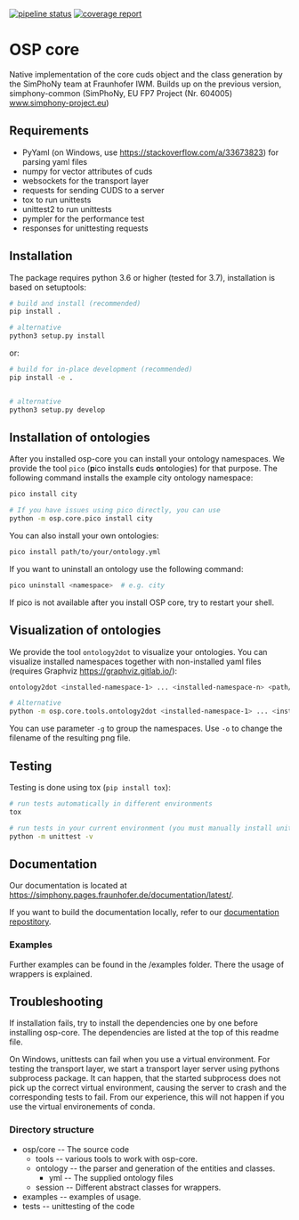 [![pipeline status](https://gitlab.cc-asp.fraunhofer.de/simphony/osp-core/badges/master/pipeline.svg)](https://gitlab.cc-asp.fraunhofer.de/simphony/osp-core/commits/master)
[![coverage report](https://gitlab.cc-asp.fraunhofer.de/simphony/osp-core/badges/master/coverage.svg)](https://gitlab.cc-asp.fraunhofer.de/simphony/osp-core/commits/master)

# OSP core

Native implementation of the core cuds object and the class generation
by the SimPhoNy team at Fraunhofer IWM. Builds up on the previous
version, simphony-common (SimPhoNy, EU FP7 Project (Nr. 604005)
www.simphony-project.eu)

## Requirements

- PyYaml (on Windows, use <https://stackoverflow.com/a/33673823>) for parsing yaml files
- numpy for vector attributes of cuds
- websockets for the transport layer
- requests for sending CUDS to a server
- tox to run unittests
- unittest2 to run unittests
- pympler for the performance test
- responses for unittesting requests

## Installation

The package requires python 3.6 or higher (tested for 3.7), installation is based on
setuptools:

```sh
# build and install (recommended)
pip install .

# alternative
python3 setup.py install
```

or:

```sh
# build for in-place development (recommended)
pip install -e .


# alternative
python3 setup.py develop
```

## Installation of ontologies

After you installed osp-core you can install your ontology namespaces. We provide the tool `pico`
(**p**ico **i**nstalls **c**uds **o**ntologies) for that purpose. The following command
installs the example city ontology namespace:

```sh
pico install city

# If you have issues using pico directly, you can use
python -m osp.core.pico install city
```

You can also install your own ontologies:

```sh
pico install path/to/your/ontology.yml
```

If you want to uninstall an ontology use the following command:

```sh
pico uninstall <namespace>  # e.g. city
```

If pico is not available after you install OSP core, try to restart your shell.

## Visualization of ontologies

We provide the tool `ontology2dot` to visualize your ontologies. You can visualize installed namespaces together with non-installed yaml files (requires Graphviz https://graphviz.gitlab.io/):

```sh
ontology2dot <installed-namespace-1> ... <installed-namespace-n> <path/to/ontology-1.yml> ... <path/to/ontology-m.yml>

# Alternative
python -m osp.core.tools.ontology2dot <installed-namespace-1> ... <installed-namespace-n> <path/to/ontology-1.yml> ... <path/to/ontology-m.yml>
```

You can use parameter `-g` to group the namespaces. Use `-o` to change the filename of the resulting png file.

## Testing

Testing is done using tox (`pip install tox`):

```sh
# run tests automatically in different environments
tox

# run tests in your current environment (you must manually install unittest2, responses for that)
python -m unittest -v
```

## Documentation

Our documentation is located at <https://simphony.pages.fraunhofer.de/documentation/latest/>.

If you want to build the documentation locally, refer to our [documentation repostitory](https://gitlab.cc-asp.fraunhofer.de/simphony/documentation).

### Examples

Further examples can be found in the /examples folder. There the usage of wrappers is explained.

## Troubleshooting

If installation fails, try to install the dependencies one by one before installing osp-core.
The dependencies are listed at the top of this readme file.

On Windows, unittests can fail when you use a virtual environment.
For testing the transport layer, we start a transport layer server using pythons subprocess package.
It can happen, that the started subprocess does not pick up the correct virtual environment, causing the server to crash and the corresponding tests to fail.
From our experience, this will not happen if you use the virtual environements of conda.

### Directory structure

- osp/core -- The source code
  - tools -- various tools to work with osp-core.
  - ontology -- the parser and generation of the entities and classes.
    - yml -- The supplied ontology files
  - session -- Different abstract classes for wrappers.
- examples -- examples of usage.
- tests -- unittesting of the code